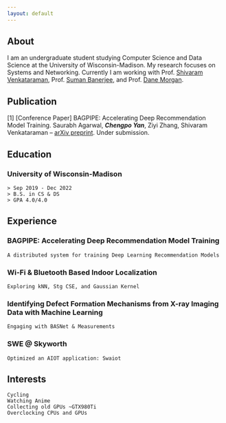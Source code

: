 ```yaml
---
layout: default
---
```


## About

I am an undergraduate student studying Computer Science and Data Science at the University of Wisconsin-Madison. My research focuses on Systems and Networking. Currently I am working with Prof. [Shivaram Venkataraman](https://shivaram.org/), Prof. [Suman Banerjee](https://pages.cs.wisc.edu/~suman/), and Prof. [Dane Morgan](https://directory.engr.wisc.edu/mse/faculty/morgan_dane).

## Publication

[1] [Conference Paper] BAGPIPE: Accelerating Deep Recommendation Model Training. Saurabh Agarwal, _**Chengpo Yan**_, Ziyi Zhang, Shivaram Venkataraman – [arXiv preprint](https://arxiv.org/abs/2202.12429). Under submission.

## Education

### University of Wisconsin-Madison
```
> Sep 2019 - Dec 2022
> B.S. in CS & DS
> GPA 4.0/4.0
```

## Experience

### BAGPIPE: Accelerating Deep Recommendation Model Training
```
A distributed system for training Deep Learning Recommendation Models
```

### Wi-Fi & Bluetooth Based Indoor Localization
```
Exploring kNN, Stg CSE, and Gaussian Kernel
```

### Identifying Defect Formation Mechanisms from X-ray Imaging Data with Machine Learning
```
Engaging with BASNet & Measurements
```

### SWE @ Skyworth
```
Optimized an AIOT application: Swaiot
```

## Interests
```
Cycling
Watching Anime
Collecting old GPUs ~GTX980Ti
Overclocking CPUs and GPUs
```
